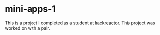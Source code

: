 # mini-apps-1
This is a project I completed as a student at [hackreactor](http://hackreactor.com). This project was worked on with a pair.